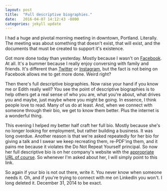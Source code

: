 ```yaml
---
layout: post
title:  "Full descriptive biographies."
date:   2016-04-07 14:12:43 -0800
categories: jekyll update
---
```


I had a huge and pivotal morning meeting in downtown, Portland. Literally. The meeting was about something that doesn't exist, that will exist, and the documents that must be created to support it's existence.

Got more done today than yesterday. Mostly because I wasn't on [Facebook](http://facebook.com/david.molina1). At all. It's a bummer because I really enjoy conversing with family and friends. It's different than [Twitter](http://twitter.com/davidcmolina) or [Instagram](http://instagram.com/davidcmolina/), but the fact is not being on Facebook allows me to get more done. Weird right?  

Then there's full descriptive biographies. Now raise your hand if you know me or Edith really well? You see the point of descriptive biographies is to help others get a real sense of who you are, what you're about, what drives you and maybe, just maybe where you might be going. In essence, I think people love to read. Many of us do at least. And, when we connect with someone through their bio, we get to know them better. Plus the internet is a wonderful thing.

This evening I helped my better half craft her full bio. Mostly because she's no longer looking for employment, but rather building a business. It was long overdue. Another reason is that we're asked repeatedly for her bio for giving a talk and I swear we keep recreating them, re-PDF'ing them, and it pains me because it violates the Do Not Repeat Yourself principal. So now her full descriptive bio is on her company's website with the [appropriate URL of course](http://thinkmujer.com/edith-molina/). So whenever I'm asked about her, I will simply point to this link.

So again if your bio is not out there, write it. You never know when someone needs it. Oh, and if you're trying to connect with me on LinkedIn you won't. I long deleted it. December 31, 2014 to be exact.
